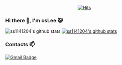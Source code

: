 <div align=center>
  
  [![Hits](https://hits.seeyoufarm.com/api/count/incr/badge.svg?url=https%3A%2F%2Fgithub.com%2Fss1141204%2Fss1141204&count_bg=%2350CCA0&title_bg=%23393333&icon=atom.svg&icon_color=%23FFFFFF&title=hits&edge_flat=false)](https://hits.seeyoufarm.com)
  
</div>


### Hi there 👋, I'm csLee :smiley_cat:



![ss1141204's github stats](https://github-readme-stats.vercel.app/api?username=ss1141204&show_icons=true)
[![ss1141204's github stats](https://github-readme-stats.vercel.app/api/top-langs/?username=ss1141204&show_icons=true&hide_border=true&title_color=004386&icon_color=004386&layout=compact)](https://github.com/ss1141204)



<!--
**ss1141204/ss1141204** is a ✨ _special_ ✨ repository because its `README.md` (this file) appears on your GitHub profile.-->

### Contacts 📫

[![Gmail Badge](https://img.shields.io/badge/Gmail-d14836?style=flat-square&logo=Gmail&logoColor=white&link=mailto:ss1141204@gmail.com)](mailto:ss1141204@gmail.com)
</div>
